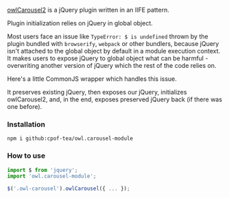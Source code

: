 [owlCarousel2](https://github.com/OwlCarousel2/OwlCarousel2/) is a jQuery plugin written in an IIFE pattern.

Plugin initialization relies on jQuery in global object.

Most users face an issue like `TypeError: $ is undefined` thrown by the plugin bundled with `browserify`, `webpack` or other bundlers, because jQuery isn't attached to the global object by default in a module execution context. It makes users to expose jQuery to global object what can be harmful - overwriting another version of jQuery which the rest of the code relies on.

Here's a little CommonJS wrapper which handles this issue.

It preserves existing jQuery, then exposes our jQuery, initializes owlCarousel2, and, in the end, exposes preserved jQuery back (if there was one before).

### Installation

`npm i github:cpof-tea/owl.carousel-module`

### How to use

```js
import $ from 'jquery';
import 'owl.carousel-module';

$('.owl-carousel').owlCarousel({ ... });
```
